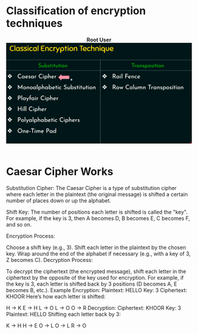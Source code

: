 # Classification of encryption techniques

<p align="center">
<b>Root User</b>
<br/>
  <img src="Classical encryption Technique.png"/>
<br/>
<br/>
</p>




# Caesar Cipher Works

Substitution Cipher: The Caesar Cipher is a type of substitution cipher where each letter in the plaintext (the original message) is shifted a certain number of places down or up the alphabet.

Shift Key: The number of positions each letter is shifted is called the "key". For example, if the key is 3, then A becomes D, B becomes E, C becomes F, and so on.

Encryption Process:

Choose a shift key (e.g., 3).
Shift each letter in the plaintext by the chosen key.
Wrap around the end of the alphabet if necessary (e.g., with a key of 3, Z becomes C).
Decryption Process:

To decrypt the ciphertext (the encrypted message), shift each letter in the ciphertext by the opposite of the key used for encryption.
For example, if the key is 3, each letter is shifted back by 3 positions (D becomes A, E becomes B, etc.).
Example
Encryption:
Plaintext: HELLO
Key: 3
Ciphertext: KHOOR
Here’s how each letter is shifted:

H -> K
E -> H
L -> O
L -> O
O -> R
Decryption:
Ciphertext: KHOOR
Key: 3
Plaintext: HELLO
Shifting each letter back by 3:

K -> H
H -> E
O -> L
O -> L
R -> O
